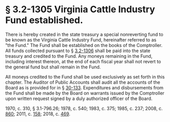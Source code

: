 # § 3.2-1305 Virginia Cattle Industry Fund established.

<p>There is hereby created in the state treasury a special nonreverting fund to be known as the Virginia Cattle Industry Fund, hereinafter referred to as "the Fund." The Fund shall be established on the books of the Comptroller. All funds collected pursuant to § <a href='/vacode/3.2-1306/'>3.2-1306</a> shall be paid into the state treasury and credited to the Fund. Any moneys remaining in the Fund, including interest thereon, at the end of each fiscal year shall not revert to the general fund but shall remain in the Fund.</p><p>All moneys credited to the Fund shall be used exclusively as set forth in this chapter. The Auditor of Public Accounts shall audit all the accounts of the Board as is provided for in § <a href='/vacode/30-133/'>30-133</a>. Expenditures and disbursements from the Fund shall be made by the Board on warrants issued by the Comptroller upon written request signed by a duly authorized officer of the Board.</p><p>1970, c. 310, § 3.1-796.26; 1978, c. 540; 1983, c. 375; 1985, c. 237; 2008, c. <a href='http://lis.virginia.gov/cgi-bin/legp604.exe?081+ful+CHAP0860'>860</a>; 2011, c. <a href='http://lis.virginia.gov/cgi-bin/legp604.exe?111+ful+CHAP0158'>158</a>; 2018, c. <a href='http://lis.virginia.gov/cgi-bin/legp604.exe?181+ful+CHAP0469'>469</a>.</p>